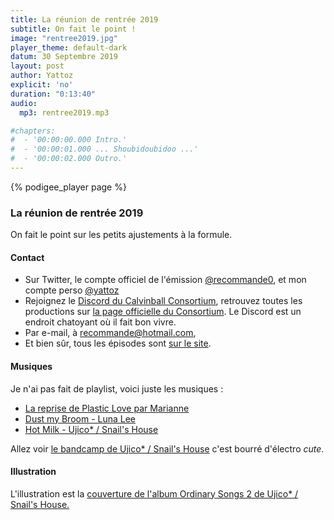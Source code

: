 ```yaml
---
title: La réunion de rentrée 2019
subtitle: On fait le point !
image: "rentree2019.jpg"
player_theme: default-dark
datum: 30 Septembre 2019
layout: post
author: Yattoz
explicit: 'no'
duration: "0:13:40"
audio:
  mp3: rentree2019.mp3

#chapters:
#  - '00:00:00.000 Intro.'
#  - '00:00:01.000 ... Shoubidoubidoo ...'
#  - '00:00:02.000 Outro.'
---
```


{% podigee_player page %}

### La réunion de rentrée 2019

On fait le point sur les petits ajustements à la formule.

#### Contact

- Sur Twitter, le compte officiel de l'émission [@recommande0](https://twitter.com/recommande0), et mon compte perso [@yattoz](https://twitter.com/yattoz)
- Rejoignez le [Discord du Calvinball Consortium](https://discord.gg/4RnA9v7), retrouvez toutes les productions sur [la page officielle du Consortium](https://calvinballradio.wordpress.com/). Le Discord est un endroit chatoyant où il fait bon vivre.
- Par e-mail, à [recommande@hotmail.com](mailto:recommande@hotmail.com),
- Et bien sûr, tous les épisodes sont [sur le site](https://recommande.duckdns.org).

#### Musiques

Je n'ai pas fait de playlist, voici juste les musiques :

  * [La reprise de Plastic Love par Marianne](https://www.youtube.com/watch?v=PpUkEKm4qPU)
  * [Dust my Broom - Luna Lee](https://www.youtube.com/watch?v=ajJoKrVpI_s)
  * [Hot Milk - Ujico\* / Snail's House](https://www.youtube.com/watch?v=N8nGig78lNs)

  Allez voir [le bandcamp de Ujico\* / Snail's House](https://0101.bandcamp.com/) c'est bourré d'électro *cute*.

#### Illustration

L'illustration est la [couverture de l'album Ordinary Songs 2 de Ujico\* / Snail's House.](https://0101.bandcamp.com/track/introduction)
